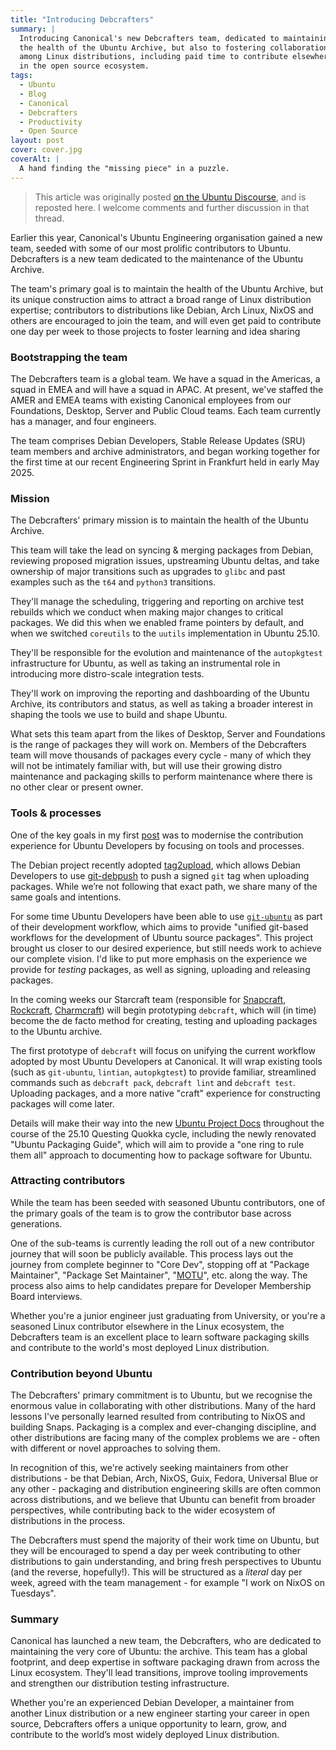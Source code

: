```yaml
---
title: "Introducing Debcrafters"
summary: |
  Introducing Canonical's new Debcrafters team, dedicated to maintaining
  the health of the Ubuntu Archive, but also to fostering collaboration
  among Linux distributions, including paid time to contribute elsewhere
  in the open source ecosystem.
tags:
  - Ubuntu
  - Blog
  - Canonical
  - Debcrafters
  - Productivity
  - Open Source
layout: post
cover: cover.jpg
coverAlt: |
  A hand finding the "missing piece" in a puzzle.
---
```


> This article was originally posted [on the Ubuntu Discourse](https://discourse.ubuntu.com/t/63674), and is reposted here. I welcome comments and further discussion in that thread.

Earlier this year, Canonical's Ubuntu Engineering organisation gained a new team, seeded with some of our most prolific contributors to Ubuntu. Debcrafters is a new team dedicated to the maintenance of the Ubuntu Archive.

The team's primary goal is to maintain the health of the Ubuntu Archive, but its unique construction aims to attract a broad range of Linux distribution expertise; contributors to distributions like Debian, Arch Linux, NixOS and others are encouraged to join the team, and will even get paid to contribute one day per week to those projects to foster learning and idea sharing

### Bootstrapping the team

The Debcrafters team is a global team. We have a squad in the Americas, a squad in EMEA and will have a squad in APAC. At present, we've staffed the AMER and EMEA teams with existing Canonical employees from our Foundations, Desktop, Server and Public Cloud teams. Each team currently has a manager, and four engineers.

The team comprises Debian Developers, Stable Release Updates (SRU) team members and archive administrators, and began working together for the first time at our recent Engineering Sprint in Frankfurt held in early May 2025.

### Mission

The Debcrafters' primary mission is to maintain the health of the Ubuntu Archive.

This team will take the lead on syncing & merging packages from Debian, reviewing proposed migration issues, upstreaming Ubuntu deltas, and take ownership of major transitions such as upgrades to `glibc` and past examples such as the `t64` and `python3` transitions.

They'll manage the scheduling, triggering and reporting on archive test rebuilds which we conduct when making major changes to critical packages. We did this when we enabled frame pointers by default, and when we switched `coreutils` to the `uutils` implementation in Ubuntu 25.10.

They'll be responsible for the evolution and maintenance of the `autopkgtest` infrastructure for Ubuntu, as well as taking an instrumental role in introducing more distro-scale integration tests.

They'll work on improving the reporting and dashboarding of the Ubuntu Archive, its contributors and status, as well as taking a broader interest in shaping the tools we use to build and shape Ubuntu.

What sets this team apart from the likes of Desktop, Server and Foundations is the range of packages they will work on. Members of the Debcrafters team will move thousands of packages every cycle - many of which they will not be intimately familiar with, but will use their growing distro maintenance and packaging skills to perform maintenance where there is no other clear or present owner.

### Tools & processes

One of the key goals in my first [post](https://jnsgr.uk/2025/02/engineering-ubuntu-for-the-next-20-years/) was to modernise the contribution experience for Ubuntu Developers by focusing on tools and processes.

The Debian project recently adopted [tag2upload](https://wiki.debian.org/tag2upload), which allows Debian Developers to use [git-debpush](https://packages.debian.org/search?keywords=git-debpush) to push a signed `git` tag when uploading packages. While we’re not following that exact path, we share many of the same goals and intentions.

For some time Ubuntu Developers have been able to use [`git-ubuntu`](https://canonical-git-ubuntu.readthedocs-hosted.com/en/latest/) as part of their development workflow, which aims to provide "unified git-based workflows for the development of Ubuntu source packages". This project brought us closer to our desired experience, but still needs work to achieve our complete vision. I'd like to put more emphasis on the experience we provide for *testing* packages, as well as signing, uploading and releasing packages.

In the coming weeks our Starcraft team (responsible for [Snapcraft](https://github.com/canonical/snapcraft), [Rockcraft](https://github.com/canonical/rockcraft), [Charmcraft](https://github.com/canonical/charmcraft)) will begin prototyping `debcraft`, which will (in time) become the de facto method for creating, testing and uploading packages to the Ubuntu archive.

The first prototype of `debcraft` will focus on unifying the current workflow adopted by most Ubuntu Developers at Canonical. It will wrap existing tools (such as `git-ubuntu`, `lintian`, `autopkgtest`) to provide familiar, streamlined commands such as `debcraft pack`, `debcraft lint` and `debcraft test`. Uploading packages, and a more native "craft" experience for constructing packages will come later.

Details will make their way into the new [Ubuntu Project Docs](https://canonical-ubuntu-project.readthedocs-hosted.com/) throughout the course of the 25.10 Questing Quokka cycle, including the newly renovated "Ubuntu Packaging Guide", which will aim to provide a "one ring to rule them all" approach to documenting how to package software for Ubuntu.

### Attracting contributors

While the team has been seeded with seasoned Ubuntu contributors, one of the primary goals of the team is to grow the contributor base across generations.

One of the sub-teams is currently leading the roll out of a new contributor journey that will soon be publicly available. This process lays out the journey from complete beginner to "Core Dev", stopping off at "Package Maintainer", "Package Set Maintainer", "[MOTU](https://canonical-ubuntu-project.readthedocs-hosted.com/reference/glossary/#term-MOTU)", etc. along the way. The process also aims to help candidates prepare for Developer Membership Board interviews.

Whether you're a junior engineer just graduating from University, or you're a seasoned Linux contributor elsewhere in the Linux ecosystem, the Debcrafters team is an excellent place to learn software packaging skills and contribute to the world's most deployed Linux distribution.

### Contribution beyond Ubuntu

The Debcrafters' primary commitment is to Ubuntu, but we recognise the enormous value in collaborating with other distributions. Many of the hard lessons I've personally learned resulted from contributing to NixOS and building Snaps. Packaging is a complex and ever-changing discipline, and other distributions are facing many of the complex problems we are - often with different or novel approaches to solving them.

In recognition of this, we're actively seeking maintainers from other distributions - be that Debian, Arch, NixOS, Guix, Fedora, Universal Blue or any other - packaging and distribution engineering skills are often common across distributions, and we believe that Ubuntu can benefit from broader perspectives, while contributing back to the wider ecosystem of distributions in the process.

The Debcrafters must spend the majority of their work time on Ubuntu, but they will be encouraged to spend a day per week contributing to other distributions to gain understanding, and bring fresh perspectives to Ubuntu (and the reverse, hopefully!). This will be structured as a *literal* day per week, agreed with the team management - for example "I work on NixOS on Tuesdays".

### Summary

Canonical has launched a new team, the Debcrafters, who are dedicated to maintaining the very core of Ubuntu: the archive. This team has a global footprint, and deep expertise in software packaging drawn from across the Linux ecosystem. They'll lead transitions, improve tooling improvements and strengthen our distribution testing infrastructure.

Whether you're an experienced Debian Developer, a maintainer from another Linux distribution or a new engineer starting your career in open source, Debcrafters offers a unique opportunity to learn, grow, and contribute to the world’s most widely deployed Linux distribution.
